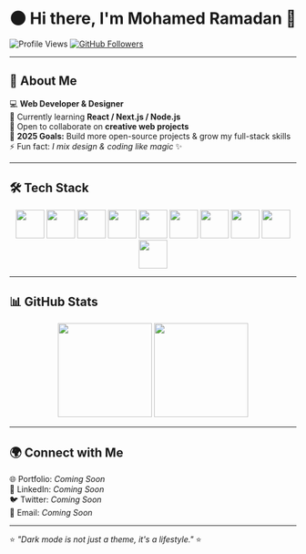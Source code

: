 # 🌑 Hi there, I'm Mohamed Ramadan 👋

![Profile Views](https://komarev.com/ghpvc/?username=your-username&style=flat-square&color=ff69b4)
[![GitHub Followers](https://img.shields.io/github/followers/your-username?style=for-the-badge&logo=github&color=blueviolet)](https://github.com/your-username)

---

## 🚀 About Me
💻 **Web Developer & Designer**  
🌱 Currently learning **React / Next.js / Node.js**  
👯 Open to collaborate on **creative web projects**  
🥅 **2025 Goals:** Build more open-source projects & grow my full-stack skills  
⚡ Fun fact: *I mix design & coding like magic* ✨  

---

## 🛠️ Tech Stack

<p align="center">
  <img src="https://cdn.jsdelivr.net/gh/devicons/devicon/icons/html5/html5-original.svg" width="50" />
  <img src="https://cdn.jsdelivr.net/gh/devicons/devicon/icons/css3/css3-original.svg" width="50" />
  <img src="https://cdn.jsdelivr.net/gh/devicons/devicon/icons/javascript/javascript-original.svg" width="50" />
  <img src="https://cdn.jsdelivr.net/gh/devicons/devicon/icons/react/react-original.svg" width="50" />
  <img src="https://cdn.jsdelivr.net/gh/devicons/devicon/icons/nodejs/nodejs-original.svg" width="50" />
  <img src="https://cdn.jsdelivr.net/gh/devicons/devicon/icons/mongodb/mongodb-original.svg" width="50" />
  <img src="https://cdn.jsdelivr.net/gh/devicons/devicon/icons/mysql/mysql-original.svg" width="50" />
  <img src="https://cdn.jsdelivr.net/gh/devicons/devicon/icons/git/git-original.svg" width="50" />
  <img src="https://cdn.jsdelivr.net/gh/devicons/devicon/icons/github/github-original.svg" width="50" />
  <img src="https://cdn.jsdelivr.net/gh/devicons/devicon/icons/vscode/vscode-original.svg" width="50" />
</p>

---

## 📊 GitHub Stats
<p align="center">
  <img src="https://github-readme-stats.vercel.app/api?username=your-username&show_icons=true&theme=tokyonight" height="165" />
  <img src="https://github-readme-stats.vercel.app/api/top-langs/?username=your-username&layout=compact&theme=tokyonight" height="165" />
</p>

---

## 🌍 Connect with Me
🌐 Portfolio: *Coming Soon*  
💼 LinkedIn: *Coming Soon*  
🐦 Twitter: *Coming Soon*  
📧 Email: *Coming Soon*  

---

⭐ *"Dark mode is not just a theme, it's a lifestyle."* ⭐
